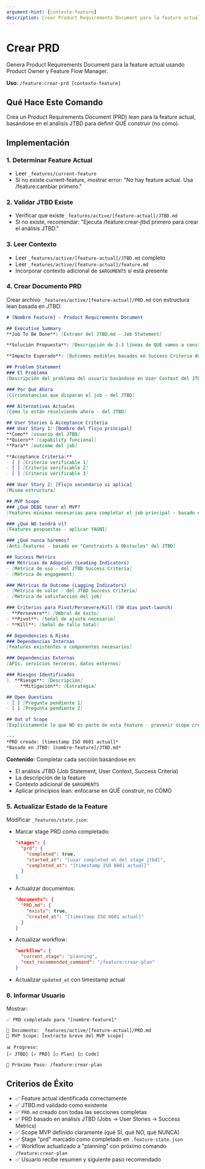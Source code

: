 ```yaml
---
argument-hint: [contexto-feature]
description: Crear Product Requirements Document para la feature actual
---
```


# Crear PRD

Genera Product Requirements Document para la feature actual usando Product Owner y Feature Flow Manager.

**Uso**: `/feature:crear-prd [contexto-feature]`

## Qué Hace Este Comando

Crea un Product Requirements Document (PRD) lean para la feature actual, basándose en el análisis JTBD para definir QUÉ construir (no cómo).

## Implementación

### 1. Determinar Feature Actual
- Leer `_features/current-feature`
- Si no existe current-feature, mostrar error: "No hay feature actual. Usa /feature:cambiar <nombre> primero."

### 2. Validar JTBD Existe
- Verificar que existe `_features/active/[feature-actual]/JTBD.md`
- Si no existe, recomendar: "Ejecuta /feature:crear-jtbd primero para crear el análisis JTBD."

### 3. Leer Contexto
- Leer `_features/active/[feature-actual]/JTBD.md` completo
- Leer `_features/active/[feature-actual]/feature.md`
- Incorporar contexto adicional de `$ARGUMENTS` si está presente

### 4. Crear Documento PRD
Crear archivo `_features/active/[feature-actual]/PRD.md` con estructura lean basada en JTBD:

```markdown
# [Nombre Feature] - Product Requirements Document

## Executive Summary
**Job To Be Done**: [Extraer del JTBD.md - Job Statement]

**Solución Propuesta**: [Descripción de 2-3 líneas de QUÉ vamos a construir]

**Impacto Esperado**: [Outcomes medibles basados en Success Criteria del JTBD]

## Problem Statement
### El Problema
[Descripción del problema del usuario basándose en User Context del JTBD]

### Por Qué Ahora
[Circunstancias que disparan el job - del JTBD]

### Alternativas Actuales
[Cómo lo están resolviendo ahora - del JTBD]

## User Stories & Acceptance Criteria
### User Story 1: [Nombre del flujo principal]
**Como** [usuario del JTBD]
**Quiero** [capability funcional]
**Para** [outcome del job]

**Acceptance Criteria:**
- [ ] [Criterio verificable 1]
- [ ] [Criterio verificable 2]
- [ ] [Criterio verificable 3]

### User Story 2: [Flujo secundario si aplica]
[Misma estructura]

## MVP Scope
### ¿Qué DEBE tener el MVP?
[Features mínimas necesarias para completar el job principal - basado en Functional Jobs del JTBD]

### ¿Qué NO tendrá v1?
[Features pospuestas - aplicar YAGNI]

### ¿Qué nunca haremos?
[Anti-features - basado en "Constraints & Obstacles" del JTBD]

## Success Metrics
### Métricas de Adopción (Leading Indicators)
- [Métrica de uso - del JTBD Success Criteria]
- [Métrica de engagement]

### Métricas de Outcome (Lagging Indicators)
- [Métrica de valor - del JTBD Success Criteria]
- [Métrica de satisfacción del job]

### Criterios para Pivot/Persevere/Kill (30 días post-launch)
- **Persevere**: [Umbral de éxito]
- **Pivot**: [Señal de ajuste necesario]
- **Kill**: [Señal de fallo total]

## Dependencies & Risks
### Dependencias Internas
[Features existentes o componentes necesarios]

### Dependencias Externas
[APIs, servicios terceros, datos externos]

### Riesgos Identificados
1. **Riesgo**: [Descripción]
   - **Mitigación**: [Estrategia]

## Open Questions
- [ ] [Pregunta pendiente 1]
- [ ] [Pregunta pendiente 2]

## Out of Scope
[Explícitamente lo que NO es parte de esta feature - prevenir scope creep]

---
*PRD creado: [timestamp ISO 8601 actual]*
*Basado en JTBD: [nombre-feature]/JTBD.md*
```

**Contenido**: Completar cada sección basándose en:
- El análisis JTBD (Job Statement, User Context, Success Criteria)
- La descripción de la feature
- Contexto adicional de `$ARGUMENTS`
- Aplicar principios lean: enfocarse en QUÉ construir, no CÓMO

### 5. Actualizar Estado de la Feature
Modificar `_features/state.json`:

- Marcar stage PRD como completado:
  ```json
  "stages": {
    "prd": {
      "completed": true,
      "started_at": "[usar completed_at del stage jtbd]",
      "completed_at": "[timestamp ISO 8601 actual]"
    }
  }
  ```
- Actualizar documentos:
  ```json
  "documents": {
    "PRD.md": {
      "exists": true,
      "created_at": "[timestamp ISO 8601 actual]"
    }
  }
  ```
- Actualizar workflow:
  ```json
  "workflow": {
    "current_stage": "planning",
    "next_recommended_command": "/feature:crear-plan"
  }
  ```
- Actualizar `updated_at` con timestamp actual

### 6. Informar Usuario
Mostrar:
```
✅ PRD completado para "[nombre-feature]"

📝 Documento: _features/active/[feature-actual]/PRD.md
🎯 MVP Scope: [extracto breve del MVP scope]

📊 Progreso:
[✓ JTBD] [✓ PRD] [○ Plan] [○ Code]

🚀 Próximo Paso: /feature:crear-plan
```

## Criterios de Éxito

- ✅ Feature actual identificada correctamente
- ✅ JTBD.md validado como existente
- ✅ `PRD.md` creado con todas las secciones completas
- ✅ PRD basado en análisis JTBD (Jobs → User Stories → Success Metrics)
- ✅ Scope MVP definido claramente (qué SÍ, qué NO, qué NUNCA)
- ✅ Stage "prd" marcado como completado en `.feature-state.json`
- ✅ Workflow actualizado a "planning" con próximo comando `/feature:crear-plan`
- ✅ Usuario recibe resumen y siguiente paso recomendado
